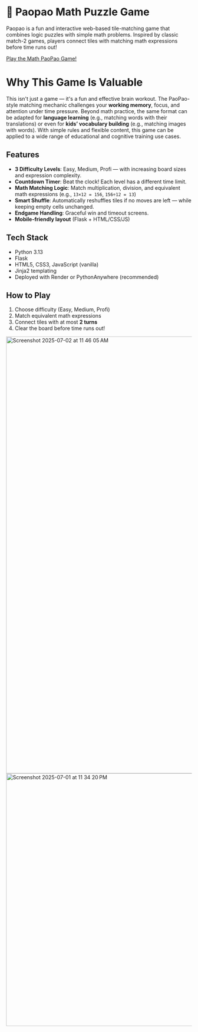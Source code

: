 # 🧠 Paopao Math Puzzle Game

Paopao is a fun and interactive web-based tile-matching game that combines logic puzzles with simple math problems. Inspired by classic match-2 games, players connect tiles with matching math expressions before time runs out!  

[Play the Math PaoPao Game!](https://paopao-math-game.onrender.com)

# Why This Game Is Valuable
This isn't just a game — it's a fun and effective brain workout. The PaoPao-style matching mechanic challenges your **working memory**, focus, and attention under time pressure. Beyond math practice, the same format can be adapted for **language learning** (e.g., matching words with their translations) or even for **kids’ vocabulary building** (e.g., matching images with words). With simple rules and flexible content, this game can be applied to a wide range of educational and cognitive training use cases.


## Features 

- **3 Difficulty Levels**: Easy, Medium, Profi — with increasing board sizes and expression complexity.  
- **Countdown Timer**: Beat the clock! Each level has a different time limit.  
- **Math Matching Logic**: Match multiplication, division, and equivalent math expressions (e.g., `13×12 = 156`, `156÷12 = 13`)  
- **Smart Shuffle**: Automatically reshuffles tiles if no moves are left — while keeping empty cells unchanged.  
- **Endgame Handling**: Graceful win and timeout screens.  
- **Mobile-friendly layout** (Flask + HTML/CSS/JS)  

## Tech Stack

- Python 3.13  
- Flask  
- HTML5, CSS3, JavaScript (vanilla)  
- Jinja2 templating  
- Deployed with Render or PythonAnywhere (recommended)  

## How to Play  

1. Choose difficulty (Easy, Medium, Profi)  
2. Match equivalent math expressions  
3. Connect tiles with at most **2 turns**  
4. Clear the board before time runs out!  


<img width="1186" alt="Screenshot 2025-07-02 at 11 46 05 AM" src="https://github.com/user-attachments/assets/eac15b1f-9699-4995-a60f-81ab787e9ec1" />
<img width="686" alt="Screenshot 2025-07-01 at 11 34 20 PM" src="https://github.com/user-attachments/assets/8f959fd2-5a62-4bb3-94b1-96cb73bbf974" />

